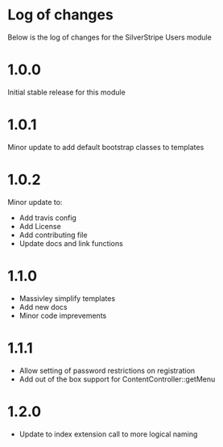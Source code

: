 # Log of changes

Below is the log of changes for the SilverStripe Users module

# 1.0.0

Initial stable release for this module

# 1.0.1

Minor update to add default bootstrap classes to templates

# 1.0.2

Minor update to:

* Add travis config
* Add License
* Add contributing file
* Update docs and link functions

# 1.1.0

* Massivley simplify templates
* Add new docs
* Minor code imprevements

# 1.1.1

* Allow setting of password restrictions on registration
* Add out of the box support for ContentController::getMenu

# 1.2.0

* Update to index extension call to more logical naming